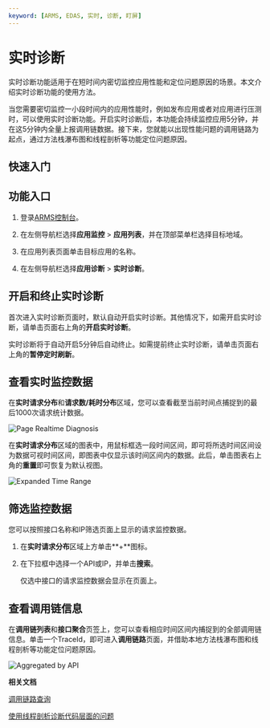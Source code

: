 ```yaml
---
keyword: [ARMS, EDAS, 实时, 诊断, 盯屏]
---
```


# 实时诊断

实时诊断功能适用于在短时间内密切监控应用性能和定位问题原因的场景。本文介绍实时诊断功能的使用方法。

当您需要密切监控一小段时间内的应用性能时，例如发布应用或者对应用进行压测时，可以使用实时诊断功能。开启实时诊断后，本功能会持续监控应用5分钟，并在这5分钟内全量上报调用链数据。接下来，您就能以出现性能问题的调用链路为起点，通过方法栈瀑布图和线程剖析等功能定位问题原因。

## 快速入门

## 功能入口

1.  登录[ARMS控制台](https://arms-ap-southeast-1.console.aliyun.com/#/home)。

2.  在左侧导航栏选择**应用监控** \> **应用列表**，并在顶部菜单栏选择目标地域。

3.  在应用列表页面单击目标应用的名称。

4.  在左侧导航栏选择**应用诊断** \> **实时诊断**。


## 开启和终止实时诊断

首次进入实时诊断页面时，默认自动开启实时诊断。其他情况下，如需开启实时诊断，请单击页面右上角的**开启实时诊断**。

实时诊断将于自动开启5分钟后自动终止。如需提前终止实时诊断，请单击页面右上角的**暂停定时刷新**。

## 查看实时监控数据

在**实时请求分布**和**请求数/耗时分布**区域，您可以查看截至当前时间点捕捉到的最后1000次请求统计数据。

![Page Realtime Diagnosis](https://static-aliyun-doc.oss-accelerate.aliyuncs.com/assets/img/zh-CN/0828158951/p54055.png)

在**实时请求分布**区域的图表中，用鼠标框选一段时间区间，即可将所选时间区间设为数据可视时间区间，即图表中仅显示该时间区间内的数据。此后，单击图表右上角的**重置**即可恢复为默认视图。

![Expanded Time Range](https://static-aliyun-doc.oss-accelerate.aliyuncs.com/assets/img/zh-CN/0828158951/p54056.png)

## 筛选监控数据

您可以按照接口名称和IP筛选页面上显示的请求监控数据。

1.  在**实时请求分布**区域上方单击**+**图标。

2.  在下拉框中选择一个API或IP，并单击**搜索**。

    仅选中接口的请求监控数据会显示在页面上。


## 查看调用链信息

在**调用链列表**和**接口聚合**页签上，您可以查看相应时间区间内捕捉到的全部调用链信息。单击一个TraceId，即可进入**调用链路**页面，并借助本地方法栈瀑布图和线程剖析等功能定位问题原因。

![Aggregated by API](https://static-aliyun-doc.oss-accelerate.aliyuncs.com/assets/img/zh-CN/0828158951/p54058.png)

**相关文档**  


[调用链路查询](/intl.zh-CN/应用监控/控制台功能/调用链路查询.md)

[使用线程剖析诊断代码层面的问题](/intl.zh-CN/应用监控/使用教程/使用线程剖析诊断代码层面的问题.md)

